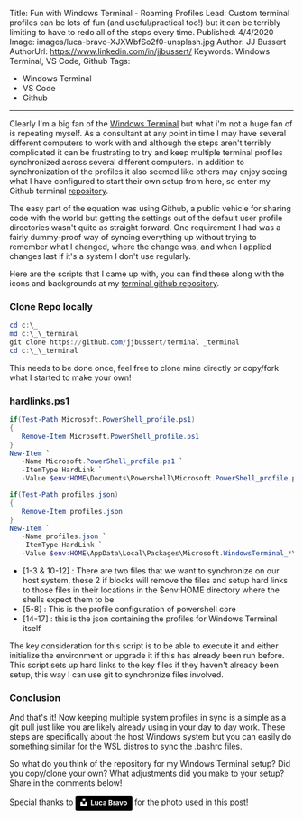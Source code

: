 Title: Fun with Windows Terminal - Roaming Profiles
Lead: Custom terminal profiles can be lots of fun (and useful/practical too!) but it can be terribly limiting to have to redo all of the steps every time.
Published: 4/4/2020
Image: images/luca-bravo-XJXWbfSo2f0-unsplash.jpg
Author: JJ Bussert
AuthorUrl: https://www.linkedin.com/in/jjbussert/
Keywords: Windows Terminal, VS Code, Github
Tags:
 - Windows Terminal
 - VS Code
 - Github
---
Clearly I'm a big fan of the [Windows Terminal](https://github.com/Microsoft/Terminal) but what i'm not a huge fan of is repeating myself.  As a consultant at any point in time I may have several different computers to work with and although the steps aren't terribly complicated it can be frustrating to try and keep multiple terminal profiles synchronized across several different computers. In addition to synchronization of the profiles it also seemed like others may enjoy seeing what I have configured to start their own setup from here, so enter my Github terminal [repository](https://github.com/JJBussert/terminal).

The easy part of the equation was using Github, a public vehicle for sharing code with the world but getting the settings out of the default user profile directories wasn't quite as straight forward. One requirement I had was a fairly dummy-proof way of syncing everything up without trying to remember what I changed, where the change was, and when I applied changes last if it's a system I don't use regularly.

Here are the scripts that I came up with, you can find these along with the icons and backgrounds at my [terminal github repository](https://github.com/JJBussert/terminal).

### Clone Repo locally
```powershell
cd c:\_
md c:\_\_terminal
git clone https://github.com/jjbussert/terminal _terminal
cd c:\_\_terminal
```

 This needs to be done once, feel free to clone mine directly or copy/fork what I started to make your own!

 ### hardlinks.ps1
```powershell
if(Test-Path Microsoft.PowerShell_profile.ps1) 
{ 
   Remove-Item Microsoft.PowerShell_profile.ps1 
}
New-Item `
   -Name Microsoft.PowerShell_profile.ps1 `
   -ItemType HardLink `
   -Value $env:HOME\Documents\Powershell\Microsoft.PowerShell_profile.ps1 

if(Test-Path profiles.json) 
{ 
   Remove-Item profiles.json 
}
New-Item `
   -Name profiles.json `
   -ItemType HardLink `
   -Value $env:HOME\AppData\Local\Packages\Microsoft.WindowsTerminal_*\LocalState\profiles.json
```
 * [1-3 & 10-12] : There are two files that we want to synchronize on our host system, these 2 if blocks will remove the files and setup hard links to those files in their locations in the $env:HOME directory where the shells expect them to be
 * [5-8] : This is the profile configuration of powershell core
 * [14-17] : this is the json containing the profiles for Windows Terminal itself

 The key consideration for this script is to be able to execute it and either initialize the environment or upgrade it if this has already been run before.  This script sets up hard links to the key files if they haven't already been setup, this way I can use git to synchronize files involved.  

### Conclusion
And that's it! Now keeping multiple system profiles in sync is a simple as a git pull just like you are likely already using in your day to day work.  These steps are specifically about the host Windows system but you can easily do something similar for the WSL distros to sync the .bashrc files.  

So what do you think of the repository for my Windows Terminal setup? Did you copy/clone your own? What adjustments did you make to your setup? Share in the comments below!

Special thanks to <a style="background-color:black;color:white;text-decoration:none;padding:4px 6px;font-family:-apple-system, BlinkMacSystemFont, &quot;San Francisco&quot;, &quot;Helvetica Neue&quot;, Helvetica, Ubuntu, Roboto, Noto, &quot;Segoe UI&quot;, Arial, sans-serif;font-size:12px;font-weight:bold;line-height:1.2;display:inline-block;border-radius:3px" href="https://unsplash.com/@lucabravo?utm_medium=referral&amp;utm_campaign=photographer-credit&amp;utm_content=creditBadge" target="_blank" rel="noopener noreferrer" title="Download free do whatever you want high-resolution photos from Luca Bravo"><span style="display:inline-block;padding:2px 3px"><svg xmlns="http://www.w3.org/2000/svg" style="height:12px;width:auto;position:relative;vertical-align:middle;top:-2px;fill:white" viewBox="0 0 32 32"><title>unsplash-logo</title><path d="M10 9V0h12v9H10zm12 5h10v18H0V14h10v9h12v-9z"></path></svg></span><span style="display:inline-block;padding:2px 3px">Luca Bravo</span></a> for the photo used in this post!